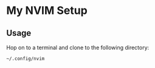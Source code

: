 # My NVIM Setup

## Usage

Hop on to a terminal and clone to the following directory:

```
~/.config/nvim
```

